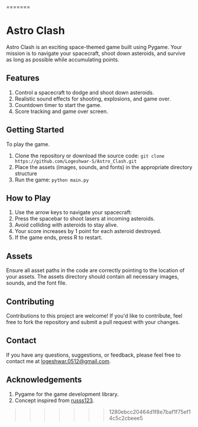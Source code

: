 
=======
# Astro Clash

Astro Clash is an exciting space-themed game built using Pygame. Your mission is to navigate your spacecraft, shoot down asteroids, and survive as long as possible while accumulating points.

## Features

1. Control a spacecraft to dodge and shoot down asteroids.
2. Realistic sound effects for shooting, explosions, and game over.
3. Countdown timer to start the game.
4. Score tracking and game over screen.

## Getting Started

To play the game.

1. Clone the repository or download the source code: ```git clone https://github.com/Logeshwar-S/Astro_Clash.git```
2. Place the assets (images, sounds, and fonts) in the appropriate directory structure
3. Run the game: ```python main.py```

## How to Play

1. Use the arrow keys to navigate your spacecraft:
2. Press the spacebar to shoot lasers at incoming asteroids.
3. Avoid colliding with asteroids to stay alive.
4. Your score increases by 1 point for each asteroid destroyed.
5. If the game ends, press R to restart.

## Assets

Ensure all asset paths in the code are correctly pointing to the location of your assets. The assets directory should contain all necessary images, sounds, and the font file.

## Contributing

Contributions to this project are welcome! If you'd like to contribute, feel free to fork the repository and submit a pull request with your changes.

## Contact

If you have any questions, suggestions, or feedback, please feel free to contact me at logeshwar.0512@gmail.com.

## Acknowledgements

1. Pygame for the game development library.
2. Concept inspired from [russs123](https://github.com/russs123/space_invaders).
>>>>>>> 1280ebcc20464d1f8e7baf1f75ef14c5c2cbeee5
